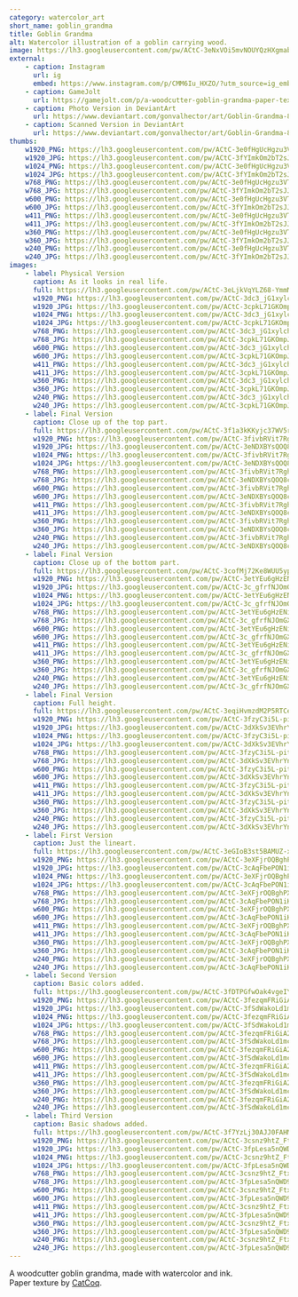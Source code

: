```yaml
---
category: watercolor_art
short_name: goblin_grandma
title: Goblin Grandma
alt: Watercolor illustration of a goblin carrying wood.
image: https://lh3.googleusercontent.com/pw/ACtC-3eNxVOi5mvNOUYQzHXgmabjxz3ik7RWVpRj8ChPlVymGoqF5tIWTWAB_7zl6NANZjaVkaNPVRuG4WOnvLtJnIO6D54L6qU7xrjU9uq_G36y96LWhl0diimXxw1CUht-cRwW5aFoTumb-UYNRhum3FV1=w1200-h630-no?authuser=0
external:
    - caption: Instagram
      url: ig
      embed: https://www.instagram.com/p/CMM6Iu_HXZO/?utm_source=ig_embed&amp;utm_campaign=loading
    - caption: GameJolt
      url: https://gamejolt.com/p/a-woodcutter-goblin-grandma-paper-texture-by-catcoq-3q2vdhtg
    - caption: Photo Version in DeviantArt
      url: https://www.deviantart.com/gonvalhector/art/Goblin-Grandma-872811986
    - caption: Scanned Version in DeviantArt
      url: https://www.deviantart.com/gonvalhector/art/Goblin-Grandma-872677285
thumbs:
    w1920_PNG: https://lh3.googleusercontent.com/pw/ACtC-3e0fHgUcHgzu3VTlb0VYSZ4YNMZdNPCOdEkquI4w2i2oU_oPRJB_wf8ClKOvUpk6VIg7t54zRksyhO3ShlLzX9NezQfi2-ADCfx__X-TxkIqEajBDM8o3AoYpRDZ76Q8v8XFmo3G0dQ1EdxyjONd10C=w355
    w1920_JPG: https://lh3.googleusercontent.com/pw/ACtC-3fYImkOm2bT2sJJtWyUmMcX5y6d_mmvxa6GSiTnBYLAdqWeToURMmcKMA-C0FWN_Hj1EmRDAoUyg2ioeZbRG7wZx0-_xinG92rQ2RHLnVNwfxvoWqGPqZQnNfsnciXj6zRzsBTqF4gVJvnpncxnfbq5=w355
    w1024_PNG: https://lh3.googleusercontent.com/pw/ACtC-3e0fHgUcHgzu3VTlb0VYSZ4YNMZdNPCOdEkquI4w2i2oU_oPRJB_wf8ClKOvUpk6VIg7t54zRksyhO3ShlLzX9NezQfi2-ADCfx__X-TxkIqEajBDM8o3AoYpRDZ76Q8v8XFmo3G0dQ1EdxyjONd10C=w284
    w1024_JPG: https://lh3.googleusercontent.com/pw/ACtC-3fYImkOm2bT2sJJtWyUmMcX5y6d_mmvxa6GSiTnBYLAdqWeToURMmcKMA-C0FWN_Hj1EmRDAoUyg2ioeZbRG7wZx0-_xinG92rQ2RHLnVNwfxvoWqGPqZQnNfsnciXj6zRzsBTqF4gVJvnpncxnfbq5=w284
    w768_PNG: https://lh3.googleusercontent.com/pw/ACtC-3e0fHgUcHgzu3VTlb0VYSZ4YNMZdNPCOdEkquI4w2i2oU_oPRJB_wf8ClKOvUpk6VIg7t54zRksyhO3ShlLzX9NezQfi2-ADCfx__X-TxkIqEajBDM8o3AoYpRDZ76Q8v8XFmo3G0dQ1EdxyjONd10C=w213
    w768_JPG: https://lh3.googleusercontent.com/pw/ACtC-3fYImkOm2bT2sJJtWyUmMcX5y6d_mmvxa6GSiTnBYLAdqWeToURMmcKMA-C0FWN_Hj1EmRDAoUyg2ioeZbRG7wZx0-_xinG92rQ2RHLnVNwfxvoWqGPqZQnNfsnciXj6zRzsBTqF4gVJvnpncxnfbq5=w213
    w600_PNG: https://lh3.googleusercontent.com/pw/ACtC-3e0fHgUcHgzu3VTlb0VYSZ4YNMZdNPCOdEkquI4w2i2oU_oPRJB_wf8ClKOvUpk6VIg7t54zRksyhO3ShlLzX9NezQfi2-ADCfx__X-TxkIqEajBDM8o3AoYpRDZ76Q8v8XFmo3G0dQ1EdxyjONd10C=w166
    w600_JPG: https://lh3.googleusercontent.com/pw/ACtC-3fYImkOm2bT2sJJtWyUmMcX5y6d_mmvxa6GSiTnBYLAdqWeToURMmcKMA-C0FWN_Hj1EmRDAoUyg2ioeZbRG7wZx0-_xinG92rQ2RHLnVNwfxvoWqGPqZQnNfsnciXj6zRzsBTqF4gVJvnpncxnfbq5=w166
    w411_PNG: https://lh3.googleusercontent.com/pw/ACtC-3e0fHgUcHgzu3VTlb0VYSZ4YNMZdNPCOdEkquI4w2i2oU_oPRJB_wf8ClKOvUpk6VIg7t54zRksyhO3ShlLzX9NezQfi2-ADCfx__X-TxkIqEajBDM8o3AoYpRDZ76Q8v8XFmo3G0dQ1EdxyjONd10C=w114
    w411_JPG: https://lh3.googleusercontent.com/pw/ACtC-3fYImkOm2bT2sJJtWyUmMcX5y6d_mmvxa6GSiTnBYLAdqWeToURMmcKMA-C0FWN_Hj1EmRDAoUyg2ioeZbRG7wZx0-_xinG92rQ2RHLnVNwfxvoWqGPqZQnNfsnciXj6zRzsBTqF4gVJvnpncxnfbq5=w114
    w360_PNG: https://lh3.googleusercontent.com/pw/ACtC-3e0fHgUcHgzu3VTlb0VYSZ4YNMZdNPCOdEkquI4w2i2oU_oPRJB_wf8ClKOvUpk6VIg7t54zRksyhO3ShlLzX9NezQfi2-ADCfx__X-TxkIqEajBDM8o3AoYpRDZ76Q8v8XFmo3G0dQ1EdxyjONd10C=w100
    w360_JPG: https://lh3.googleusercontent.com/pw/ACtC-3fYImkOm2bT2sJJtWyUmMcX5y6d_mmvxa6GSiTnBYLAdqWeToURMmcKMA-C0FWN_Hj1EmRDAoUyg2ioeZbRG7wZx0-_xinG92rQ2RHLnVNwfxvoWqGPqZQnNfsnciXj6zRzsBTqF4gVJvnpncxnfbq5=w100
    w240_PNG: https://lh3.googleusercontent.com/pw/ACtC-3e0fHgUcHgzu3VTlb0VYSZ4YNMZdNPCOdEkquI4w2i2oU_oPRJB_wf8ClKOvUpk6VIg7t54zRksyhO3ShlLzX9NezQfi2-ADCfx__X-TxkIqEajBDM8o3AoYpRDZ76Q8v8XFmo3G0dQ1EdxyjONd10C=w66
    w240_JPG: https://lh3.googleusercontent.com/pw/ACtC-3fYImkOm2bT2sJJtWyUmMcX5y6d_mmvxa6GSiTnBYLAdqWeToURMmcKMA-C0FWN_Hj1EmRDAoUyg2ioeZbRG7wZx0-_xinG92rQ2RHLnVNwfxvoWqGPqZQnNfsnciXj6zRzsBTqF4gVJvnpncxnfbq5=w66
images:
    - label: Physical Version
      caption: As it looks in real life.
      full: https://lh3.googleusercontent.com/pw/ACtC-3eLjkVqYLZ68-YmmMKbSf4t5LP-aMasMk_a_-fey45voirgTFRxcM28ErJkYFEEKxit3arP0I14XkReuyzdnu5wJUBIp15Tihn2VO9iMQHwqts-zpsLZfJxw4IW3kozwc8ISet4iBQuoQcgY0n4O6CW=w1080
      w1920_PNG: https://lh3.googleusercontent.com/pw/ACtC-3dc3_jG1xylchxIEQ-FDt7XzvVjnoBS4hOdqARd1X7dGWvZyNnGFL_b5OACg4p_OEXVnHOLFCECxDp8u_TwqpmUoBgByrnEahDjrFXwnxQsheD3jGMjTX0hzyb0WwCAFFEy9CKeuaY3dam_FquexPvi=w850
      w1920_JPG: https://lh3.googleusercontent.com/pw/ACtC-3cpkL71GKOmpJ6NkSG1IDWX5MYQBOlSY4AGDCbohKld8cIt5aBJIPw1jCjcWsw9mROVWnmeSQYvDTaLsODK9Ih2PQdrmc9UO3JBBw70BOpc8KoBTYOJx46h-oc4QcDohOKxv2qgl-5Yhiq6zEQPL9NK=w850
      w1024_PNG: https://lh3.googleusercontent.com/pw/ACtC-3dc3_jG1xylchxIEQ-FDt7XzvVjnoBS4hOdqARd1X7dGWvZyNnGFL_b5OACg4p_OEXVnHOLFCECxDp8u_TwqpmUoBgByrnEahDjrFXwnxQsheD3jGMjTX0hzyb0WwCAFFEy9CKeuaY3dam_FquexPvi=w711
      w1024_JPG: https://lh3.googleusercontent.com/pw/ACtC-3cpkL71GKOmpJ6NkSG1IDWX5MYQBOlSY4AGDCbohKld8cIt5aBJIPw1jCjcWsw9mROVWnmeSQYvDTaLsODK9Ih2PQdrmc9UO3JBBw70BOpc8KoBTYOJx46h-oc4QcDohOKxv2qgl-5Yhiq6zEQPL9NK=w711
      w768_PNG: https://lh3.googleusercontent.com/pw/ACtC-3dc3_jG1xylchxIEQ-FDt7XzvVjnoBS4hOdqARd1X7dGWvZyNnGFL_b5OACg4p_OEXVnHOLFCECxDp8u_TwqpmUoBgByrnEahDjrFXwnxQsheD3jGMjTX0hzyb0WwCAFFEy9CKeuaY3dam_FquexPvi=w533
      w768_JPG: https://lh3.googleusercontent.com/pw/ACtC-3cpkL71GKOmpJ6NkSG1IDWX5MYQBOlSY4AGDCbohKld8cIt5aBJIPw1jCjcWsw9mROVWnmeSQYvDTaLsODK9Ih2PQdrmc9UO3JBBw70BOpc8KoBTYOJx46h-oc4QcDohOKxv2qgl-5Yhiq6zEQPL9NK=w533
      w600_PNG: https://lh3.googleusercontent.com/pw/ACtC-3dc3_jG1xylchxIEQ-FDt7XzvVjnoBS4hOdqARd1X7dGWvZyNnGFL_b5OACg4p_OEXVnHOLFCECxDp8u_TwqpmUoBgByrnEahDjrFXwnxQsheD3jGMjTX0hzyb0WwCAFFEy9CKeuaY3dam_FquexPvi=w416
      w600_JPG: https://lh3.googleusercontent.com/pw/ACtC-3cpkL71GKOmpJ6NkSG1IDWX5MYQBOlSY4AGDCbohKld8cIt5aBJIPw1jCjcWsw9mROVWnmeSQYvDTaLsODK9Ih2PQdrmc9UO3JBBw70BOpc8KoBTYOJx46h-oc4QcDohOKxv2qgl-5Yhiq6zEQPL9NK=w416
      w411_PNG: https://lh3.googleusercontent.com/pw/ACtC-3dc3_jG1xylchxIEQ-FDt7XzvVjnoBS4hOdqARd1X7dGWvZyNnGFL_b5OACg4p_OEXVnHOLFCECxDp8u_TwqpmUoBgByrnEahDjrFXwnxQsheD3jGMjTX0hzyb0WwCAFFEy9CKeuaY3dam_FquexPvi=w285
      w411_JPG: https://lh3.googleusercontent.com/pw/ACtC-3cpkL71GKOmpJ6NkSG1IDWX5MYQBOlSY4AGDCbohKld8cIt5aBJIPw1jCjcWsw9mROVWnmeSQYvDTaLsODK9Ih2PQdrmc9UO3JBBw70BOpc8KoBTYOJx46h-oc4QcDohOKxv2qgl-5Yhiq6zEQPL9NK=w285
      w360_PNG: https://lh3.googleusercontent.com/pw/ACtC-3dc3_jG1xylchxIEQ-FDt7XzvVjnoBS4hOdqARd1X7dGWvZyNnGFL_b5OACg4p_OEXVnHOLFCECxDp8u_TwqpmUoBgByrnEahDjrFXwnxQsheD3jGMjTX0hzyb0WwCAFFEy9CKeuaY3dam_FquexPvi=w250
      w360_JPG: https://lh3.googleusercontent.com/pw/ACtC-3cpkL71GKOmpJ6NkSG1IDWX5MYQBOlSY4AGDCbohKld8cIt5aBJIPw1jCjcWsw9mROVWnmeSQYvDTaLsODK9Ih2PQdrmc9UO3JBBw70BOpc8KoBTYOJx46h-oc4QcDohOKxv2qgl-5Yhiq6zEQPL9NK=w250
      w240_PNG: https://lh3.googleusercontent.com/pw/ACtC-3dc3_jG1xylchxIEQ-FDt7XzvVjnoBS4hOdqARd1X7dGWvZyNnGFL_b5OACg4p_OEXVnHOLFCECxDp8u_TwqpmUoBgByrnEahDjrFXwnxQsheD3jGMjTX0hzyb0WwCAFFEy9CKeuaY3dam_FquexPvi=w166
      w240_JPG: https://lh3.googleusercontent.com/pw/ACtC-3cpkL71GKOmpJ6NkSG1IDWX5MYQBOlSY4AGDCbohKld8cIt5aBJIPw1jCjcWsw9mROVWnmeSQYvDTaLsODK9Ih2PQdrmc9UO3JBBw70BOpc8KoBTYOJx46h-oc4QcDohOKxv2qgl-5Yhiq6zEQPL9NK=w166
    - label: Final Version
      caption: Close up of the top part.
      full: https://lh3.googleusercontent.com/pw/ACtC-3f1a3kKKyjc37WV5rcvibSKePN9wxC4ZRQ-OoyiuifAdeud-r1EDb-h78nQF92q2RS6kcHdWvayl8KBRRKpvF2hyQyvLk2L-sUhbeq-lIqHyYGdplr8MUT_2bDKrKOp6Xho-wP6W6ZphMWHQNujKFFy=w1080
      w1920_PNG: https://lh3.googleusercontent.com/pw/ACtC-3fivbRVit7Rghnujnrv1_hrhjR8AUysEAsruOTZ-3102sPyNMmPyCE2pU7ni7sOXwHsxu5CG8W6CY7b7vzjtTR5UUHMbfaOBJoVMoEJ-4p9mfZ31ZXdMmLXNbbpTPbWGLTN7gMhtA4tL8bG7lTqppSy=w850
      w1920_JPG: https://lh3.googleusercontent.com/pw/ACtC-3eNDXBYsQOQ8caE4z1v20TyPBlXGZsNo1D7DkCt9Otz_kyHqYmxPxX58Pnhwv_j7isxAGepVefd5Ls9oxPS6YVAXmi4a0tF0tz9y0hbTS7zwDTgRe-pJT4YLduv8PL_jSX3roda6q8Tidp2dGBmxlO5=w850
      w1024_PNG: https://lh3.googleusercontent.com/pw/ACtC-3fivbRVit7Rghnujnrv1_hrhjR8AUysEAsruOTZ-3102sPyNMmPyCE2pU7ni7sOXwHsxu5CG8W6CY7b7vzjtTR5UUHMbfaOBJoVMoEJ-4p9mfZ31ZXdMmLXNbbpTPbWGLTN7gMhtA4tL8bG7lTqppSy=w711
      w1024_JPG: https://lh3.googleusercontent.com/pw/ACtC-3eNDXBYsQOQ8caE4z1v20TyPBlXGZsNo1D7DkCt9Otz_kyHqYmxPxX58Pnhwv_j7isxAGepVefd5Ls9oxPS6YVAXmi4a0tF0tz9y0hbTS7zwDTgRe-pJT4YLduv8PL_jSX3roda6q8Tidp2dGBmxlO5=w711
      w768_PNG: https://lh3.googleusercontent.com/pw/ACtC-3fivbRVit7Rghnujnrv1_hrhjR8AUysEAsruOTZ-3102sPyNMmPyCE2pU7ni7sOXwHsxu5CG8W6CY7b7vzjtTR5UUHMbfaOBJoVMoEJ-4p9mfZ31ZXdMmLXNbbpTPbWGLTN7gMhtA4tL8bG7lTqppSy=w533
      w768_JPG: https://lh3.googleusercontent.com/pw/ACtC-3eNDXBYsQOQ8caE4z1v20TyPBlXGZsNo1D7DkCt9Otz_kyHqYmxPxX58Pnhwv_j7isxAGepVefd5Ls9oxPS6YVAXmi4a0tF0tz9y0hbTS7zwDTgRe-pJT4YLduv8PL_jSX3roda6q8Tidp2dGBmxlO5=w533
      w600_PNG: https://lh3.googleusercontent.com/pw/ACtC-3fivbRVit7Rghnujnrv1_hrhjR8AUysEAsruOTZ-3102sPyNMmPyCE2pU7ni7sOXwHsxu5CG8W6CY7b7vzjtTR5UUHMbfaOBJoVMoEJ-4p9mfZ31ZXdMmLXNbbpTPbWGLTN7gMhtA4tL8bG7lTqppSy=w416
      w600_JPG: https://lh3.googleusercontent.com/pw/ACtC-3eNDXBYsQOQ8caE4z1v20TyPBlXGZsNo1D7DkCt9Otz_kyHqYmxPxX58Pnhwv_j7isxAGepVefd5Ls9oxPS6YVAXmi4a0tF0tz9y0hbTS7zwDTgRe-pJT4YLduv8PL_jSX3roda6q8Tidp2dGBmxlO5=w416
      w411_PNG: https://lh3.googleusercontent.com/pw/ACtC-3fivbRVit7Rghnujnrv1_hrhjR8AUysEAsruOTZ-3102sPyNMmPyCE2pU7ni7sOXwHsxu5CG8W6CY7b7vzjtTR5UUHMbfaOBJoVMoEJ-4p9mfZ31ZXdMmLXNbbpTPbWGLTN7gMhtA4tL8bG7lTqppSy=w285
      w411_JPG: https://lh3.googleusercontent.com/pw/ACtC-3eNDXBYsQOQ8caE4z1v20TyPBlXGZsNo1D7DkCt9Otz_kyHqYmxPxX58Pnhwv_j7isxAGepVefd5Ls9oxPS6YVAXmi4a0tF0tz9y0hbTS7zwDTgRe-pJT4YLduv8PL_jSX3roda6q8Tidp2dGBmxlO5=w285
      w360_PNG: https://lh3.googleusercontent.com/pw/ACtC-3fivbRVit7Rghnujnrv1_hrhjR8AUysEAsruOTZ-3102sPyNMmPyCE2pU7ni7sOXwHsxu5CG8W6CY7b7vzjtTR5UUHMbfaOBJoVMoEJ-4p9mfZ31ZXdMmLXNbbpTPbWGLTN7gMhtA4tL8bG7lTqppSy=w250
      w360_JPG: https://lh3.googleusercontent.com/pw/ACtC-3eNDXBYsQOQ8caE4z1v20TyPBlXGZsNo1D7DkCt9Otz_kyHqYmxPxX58Pnhwv_j7isxAGepVefd5Ls9oxPS6YVAXmi4a0tF0tz9y0hbTS7zwDTgRe-pJT4YLduv8PL_jSX3roda6q8Tidp2dGBmxlO5=w250
      w240_PNG: https://lh3.googleusercontent.com/pw/ACtC-3fivbRVit7Rghnujnrv1_hrhjR8AUysEAsruOTZ-3102sPyNMmPyCE2pU7ni7sOXwHsxu5CG8W6CY7b7vzjtTR5UUHMbfaOBJoVMoEJ-4p9mfZ31ZXdMmLXNbbpTPbWGLTN7gMhtA4tL8bG7lTqppSy=w166
      w240_JPG: https://lh3.googleusercontent.com/pw/ACtC-3eNDXBYsQOQ8caE4z1v20TyPBlXGZsNo1D7DkCt9Otz_kyHqYmxPxX58Pnhwv_j7isxAGepVefd5Ls9oxPS6YVAXmi4a0tF0tz9y0hbTS7zwDTgRe-pJT4YLduv8PL_jSX3roda6q8Tidp2dGBmxlO5=w166
    - label: Final Version
      caption: Close up of the bottom part.
      full: https://lh3.googleusercontent.com/pw/ACtC-3cofMj72Ke8WUU5ypCiNt5AyoSY9rFdoiPDfRh2lcG3b59v2O4YTgYFfvAJm0lPTwCytv4NI2nPAzLc2BjUQXIJZTuppSG-YVZqjHj7w20FbG5Ayb5w_W7vr2WdUUrWdKzDTDmWrUHGKIYsSBBS5QwP=w1080
      w1920_PNG: https://lh3.googleusercontent.com/pw/ACtC-3etYEu6gHzENicDDNtxpW0vvEwjSsaSUxBenO9zz6GakNxIYzKdMk1r5_LqVbtwBORcDA0dgH2M3l2wltU5sI9uD2o-5xLGx36iilr0dcAYfxUWDeNbZky50pzebP-ItMWc-QzuD5AyKWpfOEl2PwRg=w850
      w1920_JPG: https://lh3.googleusercontent.com/pw/ACtC-3c_gfrfNJOmGXEC0OrzmKFLJ0uMzT9eN4xDV_9mh6wImoPAZLthERTgNID7GBc8PlVoOWfxtHecdGe-Q4P9GXsz_hXIEgHkwFYOnPlgLBoOpBkNrisnK6Uw0dm-Os7qywtE7hD9H0DIVRRPE7swz6pT=w850
      w1024_PNG: https://lh3.googleusercontent.com/pw/ACtC-3etYEu6gHzENicDDNtxpW0vvEwjSsaSUxBenO9zz6GakNxIYzKdMk1r5_LqVbtwBORcDA0dgH2M3l2wltU5sI9uD2o-5xLGx36iilr0dcAYfxUWDeNbZky50pzebP-ItMWc-QzuD5AyKWpfOEl2PwRg=w711
      w1024_JPG: https://lh3.googleusercontent.com/pw/ACtC-3c_gfrfNJOmGXEC0OrzmKFLJ0uMzT9eN4xDV_9mh6wImoPAZLthERTgNID7GBc8PlVoOWfxtHecdGe-Q4P9GXsz_hXIEgHkwFYOnPlgLBoOpBkNrisnK6Uw0dm-Os7qywtE7hD9H0DIVRRPE7swz6pT=w711
      w768_PNG: https://lh3.googleusercontent.com/pw/ACtC-3etYEu6gHzENicDDNtxpW0vvEwjSsaSUxBenO9zz6GakNxIYzKdMk1r5_LqVbtwBORcDA0dgH2M3l2wltU5sI9uD2o-5xLGx36iilr0dcAYfxUWDeNbZky50pzebP-ItMWc-QzuD5AyKWpfOEl2PwRg=w533
      w768_JPG: https://lh3.googleusercontent.com/pw/ACtC-3c_gfrfNJOmGXEC0OrzmKFLJ0uMzT9eN4xDV_9mh6wImoPAZLthERTgNID7GBc8PlVoOWfxtHecdGe-Q4P9GXsz_hXIEgHkwFYOnPlgLBoOpBkNrisnK6Uw0dm-Os7qywtE7hD9H0DIVRRPE7swz6pT=w533
      w600_PNG: https://lh3.googleusercontent.com/pw/ACtC-3etYEu6gHzENicDDNtxpW0vvEwjSsaSUxBenO9zz6GakNxIYzKdMk1r5_LqVbtwBORcDA0dgH2M3l2wltU5sI9uD2o-5xLGx36iilr0dcAYfxUWDeNbZky50pzebP-ItMWc-QzuD5AyKWpfOEl2PwRg=w416
      w600_JPG: https://lh3.googleusercontent.com/pw/ACtC-3c_gfrfNJOmGXEC0OrzmKFLJ0uMzT9eN4xDV_9mh6wImoPAZLthERTgNID7GBc8PlVoOWfxtHecdGe-Q4P9GXsz_hXIEgHkwFYOnPlgLBoOpBkNrisnK6Uw0dm-Os7qywtE7hD9H0DIVRRPE7swz6pT=w416
      w411_PNG: https://lh3.googleusercontent.com/pw/ACtC-3etYEu6gHzENicDDNtxpW0vvEwjSsaSUxBenO9zz6GakNxIYzKdMk1r5_LqVbtwBORcDA0dgH2M3l2wltU5sI9uD2o-5xLGx36iilr0dcAYfxUWDeNbZky50pzebP-ItMWc-QzuD5AyKWpfOEl2PwRg=w285
      w411_JPG: https://lh3.googleusercontent.com/pw/ACtC-3c_gfrfNJOmGXEC0OrzmKFLJ0uMzT9eN4xDV_9mh6wImoPAZLthERTgNID7GBc8PlVoOWfxtHecdGe-Q4P9GXsz_hXIEgHkwFYOnPlgLBoOpBkNrisnK6Uw0dm-Os7qywtE7hD9H0DIVRRPE7swz6pT=w285
      w360_PNG: https://lh3.googleusercontent.com/pw/ACtC-3etYEu6gHzENicDDNtxpW0vvEwjSsaSUxBenO9zz6GakNxIYzKdMk1r5_LqVbtwBORcDA0dgH2M3l2wltU5sI9uD2o-5xLGx36iilr0dcAYfxUWDeNbZky50pzebP-ItMWc-QzuD5AyKWpfOEl2PwRg=w250
      w360_JPG: https://lh3.googleusercontent.com/pw/ACtC-3c_gfrfNJOmGXEC0OrzmKFLJ0uMzT9eN4xDV_9mh6wImoPAZLthERTgNID7GBc8PlVoOWfxtHecdGe-Q4P9GXsz_hXIEgHkwFYOnPlgLBoOpBkNrisnK6Uw0dm-Os7qywtE7hD9H0DIVRRPE7swz6pT=w250
      w240_PNG: https://lh3.googleusercontent.com/pw/ACtC-3etYEu6gHzENicDDNtxpW0vvEwjSsaSUxBenO9zz6GakNxIYzKdMk1r5_LqVbtwBORcDA0dgH2M3l2wltU5sI9uD2o-5xLGx36iilr0dcAYfxUWDeNbZky50pzebP-ItMWc-QzuD5AyKWpfOEl2PwRg=w166
      w240_JPG: https://lh3.googleusercontent.com/pw/ACtC-3c_gfrfNJOmGXEC0OrzmKFLJ0uMzT9eN4xDV_9mh6wImoPAZLthERTgNID7GBc8PlVoOWfxtHecdGe-Q4P9GXsz_hXIEgHkwFYOnPlgLBoOpBkNrisnK6Uw0dm-Os7qywtE7hD9H0DIVRRPE7swz6pT=w166
    - label: Final Version
      caption: Full height.
      full: https://lh3.googleusercontent.com/pw/ACtC-3eqiHvmzdM2P5RTCeb9WxrqOHsZDMcExymHMesYf8G_apzZBq3tTyvrLaL8ZHGM3eKtGfM9sulRi6lM8qdp-4WJAxjwV1b965fVNNN8KiAvJsfIlJLHRDlhrB9Ur_c934fyRnXuY6VzKP2FLN47ggIF=w1080
      w1920_PNG: https://lh3.googleusercontent.com/pw/ACtC-3fzyC3i5L-pitEb3V-3HJoN9ozsKKN_fiYT_5n4fDiLM8CdusThfs-o2sqG26tP9rAhHQdUzM7sfXP3Otld9ihhltfPIyCMM7S0mTxsLZl7uiTdordQEZVI7Mrar7SyFEMLivQuwqDoP822n_EA6H-8=w850
      w1920_JPG: https://lh3.googleusercontent.com/pw/ACtC-3dXkSv3EVhrYnMcxLCeekVzqDoeC06Gx1ubjGtpKT4idBC_yBJwiMFpErLN9aPVOsiTxOBb85pRBjUPfF62xoTbS-fJH_P-L6hQTB9_1S8y8rEbbcPkg--yeEvVKr4nJc_nFdnn_BQ-gGMZJgTQ_VpR=w850
      w1024_PNG: https://lh3.googleusercontent.com/pw/ACtC-3fzyC3i5L-pitEb3V-3HJoN9ozsKKN_fiYT_5n4fDiLM8CdusThfs-o2sqG26tP9rAhHQdUzM7sfXP3Otld9ihhltfPIyCMM7S0mTxsLZl7uiTdordQEZVI7Mrar7SyFEMLivQuwqDoP822n_EA6H-8=w711
      w1024_JPG: https://lh3.googleusercontent.com/pw/ACtC-3dXkSv3EVhrYnMcxLCeekVzqDoeC06Gx1ubjGtpKT4idBC_yBJwiMFpErLN9aPVOsiTxOBb85pRBjUPfF62xoTbS-fJH_P-L6hQTB9_1S8y8rEbbcPkg--yeEvVKr4nJc_nFdnn_BQ-gGMZJgTQ_VpR=w711
      w768_PNG: https://lh3.googleusercontent.com/pw/ACtC-3fzyC3i5L-pitEb3V-3HJoN9ozsKKN_fiYT_5n4fDiLM8CdusThfs-o2sqG26tP9rAhHQdUzM7sfXP3Otld9ihhltfPIyCMM7S0mTxsLZl7uiTdordQEZVI7Mrar7SyFEMLivQuwqDoP822n_EA6H-8=w533
      w768_JPG: https://lh3.googleusercontent.com/pw/ACtC-3dXkSv3EVhrYnMcxLCeekVzqDoeC06Gx1ubjGtpKT4idBC_yBJwiMFpErLN9aPVOsiTxOBb85pRBjUPfF62xoTbS-fJH_P-L6hQTB9_1S8y8rEbbcPkg--yeEvVKr4nJc_nFdnn_BQ-gGMZJgTQ_VpR=w533
      w600_PNG: https://lh3.googleusercontent.com/pw/ACtC-3fzyC3i5L-pitEb3V-3HJoN9ozsKKN_fiYT_5n4fDiLM8CdusThfs-o2sqG26tP9rAhHQdUzM7sfXP3Otld9ihhltfPIyCMM7S0mTxsLZl7uiTdordQEZVI7Mrar7SyFEMLivQuwqDoP822n_EA6H-8=w416
      w600_JPG: https://lh3.googleusercontent.com/pw/ACtC-3dXkSv3EVhrYnMcxLCeekVzqDoeC06Gx1ubjGtpKT4idBC_yBJwiMFpErLN9aPVOsiTxOBb85pRBjUPfF62xoTbS-fJH_P-L6hQTB9_1S8y8rEbbcPkg--yeEvVKr4nJc_nFdnn_BQ-gGMZJgTQ_VpR=w416
      w411_PNG: https://lh3.googleusercontent.com/pw/ACtC-3fzyC3i5L-pitEb3V-3HJoN9ozsKKN_fiYT_5n4fDiLM8CdusThfs-o2sqG26tP9rAhHQdUzM7sfXP3Otld9ihhltfPIyCMM7S0mTxsLZl7uiTdordQEZVI7Mrar7SyFEMLivQuwqDoP822n_EA6H-8=w285
      w411_JPG: https://lh3.googleusercontent.com/pw/ACtC-3dXkSv3EVhrYnMcxLCeekVzqDoeC06Gx1ubjGtpKT4idBC_yBJwiMFpErLN9aPVOsiTxOBb85pRBjUPfF62xoTbS-fJH_P-L6hQTB9_1S8y8rEbbcPkg--yeEvVKr4nJc_nFdnn_BQ-gGMZJgTQ_VpR=w285
      w360_PNG: https://lh3.googleusercontent.com/pw/ACtC-3fzyC3i5L-pitEb3V-3HJoN9ozsKKN_fiYT_5n4fDiLM8CdusThfs-o2sqG26tP9rAhHQdUzM7sfXP3Otld9ihhltfPIyCMM7S0mTxsLZl7uiTdordQEZVI7Mrar7SyFEMLivQuwqDoP822n_EA6H-8=w250
      w360_JPG: https://lh3.googleusercontent.com/pw/ACtC-3dXkSv3EVhrYnMcxLCeekVzqDoeC06Gx1ubjGtpKT4idBC_yBJwiMFpErLN9aPVOsiTxOBb85pRBjUPfF62xoTbS-fJH_P-L6hQTB9_1S8y8rEbbcPkg--yeEvVKr4nJc_nFdnn_BQ-gGMZJgTQ_VpR=w250
      w240_PNG: https://lh3.googleusercontent.com/pw/ACtC-3fzyC3i5L-pitEb3V-3HJoN9ozsKKN_fiYT_5n4fDiLM8CdusThfs-o2sqG26tP9rAhHQdUzM7sfXP3Otld9ihhltfPIyCMM7S0mTxsLZl7uiTdordQEZVI7Mrar7SyFEMLivQuwqDoP822n_EA6H-8=w166
      w240_JPG: https://lh3.googleusercontent.com/pw/ACtC-3dXkSv3EVhrYnMcxLCeekVzqDoeC06Gx1ubjGtpKT4idBC_yBJwiMFpErLN9aPVOsiTxOBb85pRBjUPfF62xoTbS-fJH_P-L6hQTB9_1S8y8rEbbcPkg--yeEvVKr4nJc_nFdnn_BQ-gGMZJgTQ_VpR=w166
    - label: First Version
      caption: Just the lineart.
      full: https://lh3.googleusercontent.com/pw/ACtC-3eGIoB3st5BAMUZ-xpPK2gmVwjbNcoqGMgmCG-EmXjBU4PVVmzl3gKt16-ckguVN7UQA0hPHV4kUNlcGm7uwlS8q8qL8v3EBNdYWmImv6o6YiWTRcXou4Aoo1R4a2nnSUs9xvyxjttY8c3Yb_pcMu6i=w1080
      w1920_PNG: https://lh3.googleusercontent.com/pw/ACtC-3eXFjrOQBghPXzsDJZqoDnlWbXHb-pd0fkSH9D8TCdO-OxQAooCad6ki1sFadf-fIFNKJNFdoIxLqSUxQW8S7-fGYB46KnuhfXpQKmhSoqosaHWz65No9-PcLHwBbGb_4m_8PfWi6H8JN0I0RsHfPQq=w850
      w1920_JPG: https://lh3.googleusercontent.com/pw/ACtC-3cAqFbePON1iKx8sznP4cBION0oWS_B_IUw6uZhxQ3pJYZfPBNc-H2IPk2WthyJn1hc7qzY-9JNU6FhlPdLSIfNnEarYwq5E-_B5k0oCBM91hUq87exEvU9rvy0Am1ValIFMARVj2mTllO51I-UBmZ1=w850
      w1024_PNG: https://lh3.googleusercontent.com/pw/ACtC-3eXFjrOQBghPXzsDJZqoDnlWbXHb-pd0fkSH9D8TCdO-OxQAooCad6ki1sFadf-fIFNKJNFdoIxLqSUxQW8S7-fGYB46KnuhfXpQKmhSoqosaHWz65No9-PcLHwBbGb_4m_8PfWi6H8JN0I0RsHfPQq=w711
      w1024_JPG: https://lh3.googleusercontent.com/pw/ACtC-3cAqFbePON1iKx8sznP4cBION0oWS_B_IUw6uZhxQ3pJYZfPBNc-H2IPk2WthyJn1hc7qzY-9JNU6FhlPdLSIfNnEarYwq5E-_B5k0oCBM91hUq87exEvU9rvy0Am1ValIFMARVj2mTllO51I-UBmZ1=w711
      w768_PNG: https://lh3.googleusercontent.com/pw/ACtC-3eXFjrOQBghPXzsDJZqoDnlWbXHb-pd0fkSH9D8TCdO-OxQAooCad6ki1sFadf-fIFNKJNFdoIxLqSUxQW8S7-fGYB46KnuhfXpQKmhSoqosaHWz65No9-PcLHwBbGb_4m_8PfWi6H8JN0I0RsHfPQq=w533
      w768_JPG: https://lh3.googleusercontent.com/pw/ACtC-3cAqFbePON1iKx8sznP4cBION0oWS_B_IUw6uZhxQ3pJYZfPBNc-H2IPk2WthyJn1hc7qzY-9JNU6FhlPdLSIfNnEarYwq5E-_B5k0oCBM91hUq87exEvU9rvy0Am1ValIFMARVj2mTllO51I-UBmZ1=w533
      w600_PNG: https://lh3.googleusercontent.com/pw/ACtC-3eXFjrOQBghPXzsDJZqoDnlWbXHb-pd0fkSH9D8TCdO-OxQAooCad6ki1sFadf-fIFNKJNFdoIxLqSUxQW8S7-fGYB46KnuhfXpQKmhSoqosaHWz65No9-PcLHwBbGb_4m_8PfWi6H8JN0I0RsHfPQq=w416
      w600_JPG: https://lh3.googleusercontent.com/pw/ACtC-3cAqFbePON1iKx8sznP4cBION0oWS_B_IUw6uZhxQ3pJYZfPBNc-H2IPk2WthyJn1hc7qzY-9JNU6FhlPdLSIfNnEarYwq5E-_B5k0oCBM91hUq87exEvU9rvy0Am1ValIFMARVj2mTllO51I-UBmZ1=w416
      w411_PNG: https://lh3.googleusercontent.com/pw/ACtC-3eXFjrOQBghPXzsDJZqoDnlWbXHb-pd0fkSH9D8TCdO-OxQAooCad6ki1sFadf-fIFNKJNFdoIxLqSUxQW8S7-fGYB46KnuhfXpQKmhSoqosaHWz65No9-PcLHwBbGb_4m_8PfWi6H8JN0I0RsHfPQq=w285
      w411_JPG: https://lh3.googleusercontent.com/pw/ACtC-3cAqFbePON1iKx8sznP4cBION0oWS_B_IUw6uZhxQ3pJYZfPBNc-H2IPk2WthyJn1hc7qzY-9JNU6FhlPdLSIfNnEarYwq5E-_B5k0oCBM91hUq87exEvU9rvy0Am1ValIFMARVj2mTllO51I-UBmZ1=w285
      w360_PNG: https://lh3.googleusercontent.com/pw/ACtC-3eXFjrOQBghPXzsDJZqoDnlWbXHb-pd0fkSH9D8TCdO-OxQAooCad6ki1sFadf-fIFNKJNFdoIxLqSUxQW8S7-fGYB46KnuhfXpQKmhSoqosaHWz65No9-PcLHwBbGb_4m_8PfWi6H8JN0I0RsHfPQq=w250
      w360_JPG: https://lh3.googleusercontent.com/pw/ACtC-3cAqFbePON1iKx8sznP4cBION0oWS_B_IUw6uZhxQ3pJYZfPBNc-H2IPk2WthyJn1hc7qzY-9JNU6FhlPdLSIfNnEarYwq5E-_B5k0oCBM91hUq87exEvU9rvy0Am1ValIFMARVj2mTllO51I-UBmZ1=w250
      w240_PNG: https://lh3.googleusercontent.com/pw/ACtC-3eXFjrOQBghPXzsDJZqoDnlWbXHb-pd0fkSH9D8TCdO-OxQAooCad6ki1sFadf-fIFNKJNFdoIxLqSUxQW8S7-fGYB46KnuhfXpQKmhSoqosaHWz65No9-PcLHwBbGb_4m_8PfWi6H8JN0I0RsHfPQq=w166
      w240_JPG: https://lh3.googleusercontent.com/pw/ACtC-3cAqFbePON1iKx8sznP4cBION0oWS_B_IUw6uZhxQ3pJYZfPBNc-H2IPk2WthyJn1hc7qzY-9JNU6FhlPdLSIfNnEarYwq5E-_B5k0oCBM91hUq87exEvU9rvy0Am1ValIFMARVj2mTllO51I-UBmZ1=w166
    - label: Second Version
      caption: Basic colors added.
      full: https://lh3.googleusercontent.com/pw/ACtC-3fDTPGfwOak4vgeIYHGdhI56KUU4__O2qcJdvrEFRIbfZYoggqqH1YelNLn4SWbDUGzQIbnmhHPFNJ1mer_kv7FdsU6RIgFkYfbOKdGF0KLq4i-HtFE3gCTvrr_KtTFkoJWCeCHxmvL9dlRuOHkcUFU=w1080
      w1920_PNG: https://lh3.googleusercontent.com/pw/ACtC-3fezqmFRiGiA2ykHz7desqc9qpokNcJNVwX4MowOLlWmnhAfzX6YtBk01ZWcH2ojfcrd8xyeutt2Rx-2YdoxNvzcfyvk8EHPt2CPlWdJyQkVDR7Kev_Q1kOiBOteqdQ1OG4ynRBgJbmFThBCJPCWpyB=w850
      w1920_JPG: https://lh3.googleusercontent.com/pw/ACtC-3fSdWakoLd1mc8Ek8uLt-QPStfSw03dYwnWdCAw7v2_hmgWLvJ4eLZMbBSI4Ji7ya637sj-tmrcFgfZGsWeC80cYZ8sOZ-_xnuz63hhbieLBo6vzff6I97y27rJet3r0XW45v0RS6jpwJLzOpLlcTvJ=w850
      w1024_PNG: https://lh3.googleusercontent.com/pw/ACtC-3fezqmFRiGiA2ykHz7desqc9qpokNcJNVwX4MowOLlWmnhAfzX6YtBk01ZWcH2ojfcrd8xyeutt2Rx-2YdoxNvzcfyvk8EHPt2CPlWdJyQkVDR7Kev_Q1kOiBOteqdQ1OG4ynRBgJbmFThBCJPCWpyB=w711
      w1024_JPG: https://lh3.googleusercontent.com/pw/ACtC-3fSdWakoLd1mc8Ek8uLt-QPStfSw03dYwnWdCAw7v2_hmgWLvJ4eLZMbBSI4Ji7ya637sj-tmrcFgfZGsWeC80cYZ8sOZ-_xnuz63hhbieLBo6vzff6I97y27rJet3r0XW45v0RS6jpwJLzOpLlcTvJ=w711
      w768_PNG: https://lh3.googleusercontent.com/pw/ACtC-3fezqmFRiGiA2ykHz7desqc9qpokNcJNVwX4MowOLlWmnhAfzX6YtBk01ZWcH2ojfcrd8xyeutt2Rx-2YdoxNvzcfyvk8EHPt2CPlWdJyQkVDR7Kev_Q1kOiBOteqdQ1OG4ynRBgJbmFThBCJPCWpyB=w533
      w768_JPG: https://lh3.googleusercontent.com/pw/ACtC-3fSdWakoLd1mc8Ek8uLt-QPStfSw03dYwnWdCAw7v2_hmgWLvJ4eLZMbBSI4Ji7ya637sj-tmrcFgfZGsWeC80cYZ8sOZ-_xnuz63hhbieLBo6vzff6I97y27rJet3r0XW45v0RS6jpwJLzOpLlcTvJ=w533
      w600_PNG: https://lh3.googleusercontent.com/pw/ACtC-3fezqmFRiGiA2ykHz7desqc9qpokNcJNVwX4MowOLlWmnhAfzX6YtBk01ZWcH2ojfcrd8xyeutt2Rx-2YdoxNvzcfyvk8EHPt2CPlWdJyQkVDR7Kev_Q1kOiBOteqdQ1OG4ynRBgJbmFThBCJPCWpyB=w416
      w600_JPG: https://lh3.googleusercontent.com/pw/ACtC-3fSdWakoLd1mc8Ek8uLt-QPStfSw03dYwnWdCAw7v2_hmgWLvJ4eLZMbBSI4Ji7ya637sj-tmrcFgfZGsWeC80cYZ8sOZ-_xnuz63hhbieLBo6vzff6I97y27rJet3r0XW45v0RS6jpwJLzOpLlcTvJ=w416
      w411_PNG: https://lh3.googleusercontent.com/pw/ACtC-3fezqmFRiGiA2ykHz7desqc9qpokNcJNVwX4MowOLlWmnhAfzX6YtBk01ZWcH2ojfcrd8xyeutt2Rx-2YdoxNvzcfyvk8EHPt2CPlWdJyQkVDR7Kev_Q1kOiBOteqdQ1OG4ynRBgJbmFThBCJPCWpyB=w285
      w411_JPG: https://lh3.googleusercontent.com/pw/ACtC-3fSdWakoLd1mc8Ek8uLt-QPStfSw03dYwnWdCAw7v2_hmgWLvJ4eLZMbBSI4Ji7ya637sj-tmrcFgfZGsWeC80cYZ8sOZ-_xnuz63hhbieLBo6vzff6I97y27rJet3r0XW45v0RS6jpwJLzOpLlcTvJ=w285
      w360_PNG: https://lh3.googleusercontent.com/pw/ACtC-3fezqmFRiGiA2ykHz7desqc9qpokNcJNVwX4MowOLlWmnhAfzX6YtBk01ZWcH2ojfcrd8xyeutt2Rx-2YdoxNvzcfyvk8EHPt2CPlWdJyQkVDR7Kev_Q1kOiBOteqdQ1OG4ynRBgJbmFThBCJPCWpyB=w250
      w360_JPG: https://lh3.googleusercontent.com/pw/ACtC-3fSdWakoLd1mc8Ek8uLt-QPStfSw03dYwnWdCAw7v2_hmgWLvJ4eLZMbBSI4Ji7ya637sj-tmrcFgfZGsWeC80cYZ8sOZ-_xnuz63hhbieLBo6vzff6I97y27rJet3r0XW45v0RS6jpwJLzOpLlcTvJ=w250
      w240_PNG: https://lh3.googleusercontent.com/pw/ACtC-3fezqmFRiGiA2ykHz7desqc9qpokNcJNVwX4MowOLlWmnhAfzX6YtBk01ZWcH2ojfcrd8xyeutt2Rx-2YdoxNvzcfyvk8EHPt2CPlWdJyQkVDR7Kev_Q1kOiBOteqdQ1OG4ynRBgJbmFThBCJPCWpyB=w166
      w240_JPG: https://lh3.googleusercontent.com/pw/ACtC-3fSdWakoLd1mc8Ek8uLt-QPStfSw03dYwnWdCAw7v2_hmgWLvJ4eLZMbBSI4Ji7ya637sj-tmrcFgfZGsWeC80cYZ8sOZ-_xnuz63hhbieLBo6vzff6I97y27rJet3r0XW45v0RS6jpwJLzOpLlcTvJ=w166
    - label: Third Version
      caption: Basic shadows added.
      full: https://lh3.googleusercontent.com/pw/ACtC-3f7YzLj30AJJ0FAHMpqmlCbaiiSIYgUf52oQuSpIwOuaOxM5LUat1KsRhJFUJ96ch7UxoXcxcX1oJVAnt7e3UAkpeAinP_v76xHeCBLeiyH6nDGg2DtObB03QyzfI3KxMUY93BouKjidfhPnBAlLO39=w1080
      w1920_PNG: https://lh3.googleusercontent.com/pw/ACtC-3csnz9htZ_Ftx-TPHbAOgL2byMm_zxZKaiRjd5uZIXQmHwh-thOPjhGpeDKuEEVnbXM6j3mqPg0ZmY-jR4sWqr764g933_ojqp6udqDprnqjHCs3-gkfHEtBFGTvPWV76hINIkJEG5MPYpofVGl3ASr=w850
      w1920_JPG: https://lh3.googleusercontent.com/pw/ACtC-3fpLesa5nQWD9uFzP4Y9YuIKiocSgUNqGlmkL_pVH66zS7TLoIDIVZooaoi-yPres7hf_S8xrHTHcxUDOoEBUUlEA9XoukTXYi519QZ6C4Jxnxzt1Z0pqRfVizvwKuP6tavh3qaSCUZCTKDSZPNkfBF=w850
      w1024_PNG: https://lh3.googleusercontent.com/pw/ACtC-3csnz9htZ_Ftx-TPHbAOgL2byMm_zxZKaiRjd5uZIXQmHwh-thOPjhGpeDKuEEVnbXM6j3mqPg0ZmY-jR4sWqr764g933_ojqp6udqDprnqjHCs3-gkfHEtBFGTvPWV76hINIkJEG5MPYpofVGl3ASr=w711
      w1024_JPG: https://lh3.googleusercontent.com/pw/ACtC-3fpLesa5nQWD9uFzP4Y9YuIKiocSgUNqGlmkL_pVH66zS7TLoIDIVZooaoi-yPres7hf_S8xrHTHcxUDOoEBUUlEA9XoukTXYi519QZ6C4Jxnxzt1Z0pqRfVizvwKuP6tavh3qaSCUZCTKDSZPNkfBF=w711
      w768_PNG: https://lh3.googleusercontent.com/pw/ACtC-3csnz9htZ_Ftx-TPHbAOgL2byMm_zxZKaiRjd5uZIXQmHwh-thOPjhGpeDKuEEVnbXM6j3mqPg0ZmY-jR4sWqr764g933_ojqp6udqDprnqjHCs3-gkfHEtBFGTvPWV76hINIkJEG5MPYpofVGl3ASr=w533
      w768_JPG: https://lh3.googleusercontent.com/pw/ACtC-3fpLesa5nQWD9uFzP4Y9YuIKiocSgUNqGlmkL_pVH66zS7TLoIDIVZooaoi-yPres7hf_S8xrHTHcxUDOoEBUUlEA9XoukTXYi519QZ6C4Jxnxzt1Z0pqRfVizvwKuP6tavh3qaSCUZCTKDSZPNkfBF=w533
      w600_PNG: https://lh3.googleusercontent.com/pw/ACtC-3csnz9htZ_Ftx-TPHbAOgL2byMm_zxZKaiRjd5uZIXQmHwh-thOPjhGpeDKuEEVnbXM6j3mqPg0ZmY-jR4sWqr764g933_ojqp6udqDprnqjHCs3-gkfHEtBFGTvPWV76hINIkJEG5MPYpofVGl3ASr=w416
      w600_JPG: https://lh3.googleusercontent.com/pw/ACtC-3fpLesa5nQWD9uFzP4Y9YuIKiocSgUNqGlmkL_pVH66zS7TLoIDIVZooaoi-yPres7hf_S8xrHTHcxUDOoEBUUlEA9XoukTXYi519QZ6C4Jxnxzt1Z0pqRfVizvwKuP6tavh3qaSCUZCTKDSZPNkfBF=w416
      w411_PNG: https://lh3.googleusercontent.com/pw/ACtC-3csnz9htZ_Ftx-TPHbAOgL2byMm_zxZKaiRjd5uZIXQmHwh-thOPjhGpeDKuEEVnbXM6j3mqPg0ZmY-jR4sWqr764g933_ojqp6udqDprnqjHCs3-gkfHEtBFGTvPWV76hINIkJEG5MPYpofVGl3ASr=w285
      w411_JPG: https://lh3.googleusercontent.com/pw/ACtC-3fpLesa5nQWD9uFzP4Y9YuIKiocSgUNqGlmkL_pVH66zS7TLoIDIVZooaoi-yPres7hf_S8xrHTHcxUDOoEBUUlEA9XoukTXYi519QZ6C4Jxnxzt1Z0pqRfVizvwKuP6tavh3qaSCUZCTKDSZPNkfBF=w285
      w360_PNG: https://lh3.googleusercontent.com/pw/ACtC-3csnz9htZ_Ftx-TPHbAOgL2byMm_zxZKaiRjd5uZIXQmHwh-thOPjhGpeDKuEEVnbXM6j3mqPg0ZmY-jR4sWqr764g933_ojqp6udqDprnqjHCs3-gkfHEtBFGTvPWV76hINIkJEG5MPYpofVGl3ASr=w250
      w360_JPG: https://lh3.googleusercontent.com/pw/ACtC-3fpLesa5nQWD9uFzP4Y9YuIKiocSgUNqGlmkL_pVH66zS7TLoIDIVZooaoi-yPres7hf_S8xrHTHcxUDOoEBUUlEA9XoukTXYi519QZ6C4Jxnxzt1Z0pqRfVizvwKuP6tavh3qaSCUZCTKDSZPNkfBF=w250
      w240_PNG: https://lh3.googleusercontent.com/pw/ACtC-3csnz9htZ_Ftx-TPHbAOgL2byMm_zxZKaiRjd5uZIXQmHwh-thOPjhGpeDKuEEVnbXM6j3mqPg0ZmY-jR4sWqr764g933_ojqp6udqDprnqjHCs3-gkfHEtBFGTvPWV76hINIkJEG5MPYpofVGl3ASr=w166
      w240_JPG: https://lh3.googleusercontent.com/pw/ACtC-3fpLesa5nQWD9uFzP4Y9YuIKiocSgUNqGlmkL_pVH66zS7TLoIDIVZooaoi-yPres7hf_S8xrHTHcxUDOoEBUUlEA9XoukTXYi519QZ6C4Jxnxzt1Z0pqRfVizvwKuP6tavh3qaSCUZCTKDSZPNkfBF=w166
---
```


A woodcutter goblin grandma, made with watercolor and ink.  
Paper texture by [CatCoq](https://www.instagram.com/catcoq/).
